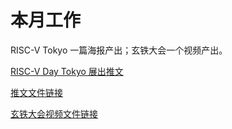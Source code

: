 # 本月工作

RISC-V Tokyo 一篇海报产出；玄铁大会一个视频产出。

[RISC-V Day Tokyo 展出推文](https://mp.weixin.qq.com/s/yHE-vSreov8BnN5WDqW48w)

[推文文件链接](https://pan.baidu.com/s/1N_ALX965aox5A8jL39m0Zg?pwd=4u1y)

[玄铁大会视频文件链接](https://pan.baidu.com/s/1s7zZlWKDxYkuRPuv4rjLrQ?pwd=e2bw)
